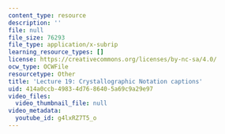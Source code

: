 ```yaml
---
content_type: resource
description: ''
file: null
file_size: 76293
file_type: application/x-subrip
learning_resource_types: []
license: https://creativecommons.org/licenses/by-nc-sa/4.0/
ocw_type: OCWFile
resourcetype: Other
title: 'Lecture 19: Crystallographic Notation captions'
uid: 414a0ccb-4983-4d76-8640-5a69c9a29e97
video_files:
  video_thumbnail_file: null
video_metadata:
  youtube_id: g4lxRZ7T5_o
---
```


